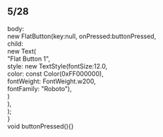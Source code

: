 ## 5/28  

body:  
          new FlatButton(key:null, onPressed:buttonPressed,  
            child:  
              new Text(  
              "Flat Button 1",  
                style: new TextStyle(fontSize:12.0,  
                color: const Color(0xFF000000),  
                fontWeight: FontWeight.w200,  
                fontFamily: "Roboto"),  
              )  
            ),  
      );  
    }  
    void buttonPressed(){}  
